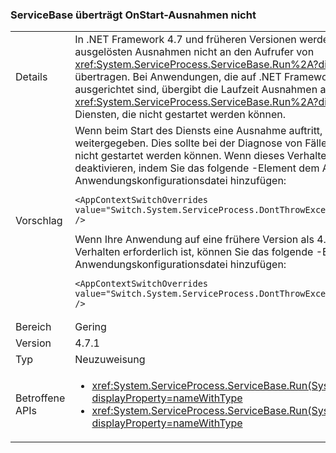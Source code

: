 ### <a name="servicebase-doesnt-propagate-onstart-exceptions"></a>ServiceBase überträgt OnStart-Ausnahmen nicht

|   |   |
|---|---|
|Details|In .NET Framework 4.7 und früheren Versionen werden die beim Start des Diensts ausgelösten Ausnahmen nicht an den Aufrufer von <xref:System.ServiceProcess.ServiceBase.Run%2A?displayProperty=nameWithType> übertragen. Bei Anwendungen, die auf .NET Framework 4.7.1 oder eine neuere Version ausgerichtet sind, übergibt die Laufzeit Ausnahmen an <xref:System.ServiceProcess.ServiceBase.Run%2A?displayProperty=nameWithType> bei Diensten, die nicht gestartet werden können.|
|Vorschlag|Wenn beim Start des Diensts eine Ausnahme auftritt, wird diese Ausnahme weitergegeben. Dies sollte bei der Diagnose von Fällen hilfreich sein, in denen Dienste nicht gestartet werden können. Wenn dieses Verhalten nicht erwünscht ist, können Sie es deaktivieren, indem Sie das folgende <AppContextSwitchOverrides>-Element dem Abschnitt <runtime> in Ihrer Anwendungskonfigurationsdatei hinzufügen:<pre><code class="language-xml">&lt;AppContextSwitchOverrides value=&quot;Switch.System.ServiceProcess.DontThrowExceptionsOnStart=true&quot; /&gt;&#13;&#10;</code></pre>Wenn Ihre Anwendung auf eine frühere Version als 4.7.1 ausgerichtet ist und dieses Verhalten erforderlich ist, können Sie das folgende <AppContextSwitchOverrides>-Element dem Abschnitt <runtime> Ihrer Anwendungskonfigurationsdatei hinzufügen:<pre><code class="language-xml">&lt;AppContextSwitchOverrides value=&quot;Switch.System.ServiceProcess.DontThrowExceptionsOnStart=false&quot; /&gt;&#13;&#10;</code></pre>|
|Bereich|Gering|
|Version|4.7.1|
|Typ|Neuzuweisung|
|Betroffene APIs|<ul><li><xref:System.ServiceProcess.ServiceBase.Run(System.ServiceProcess.ServiceBase)?displayProperty=nameWithType></li><li><xref:System.ServiceProcess.ServiceBase.Run(System.ServiceProcess.ServiceBase[])?displayProperty=nameWithType></li></ul>|

